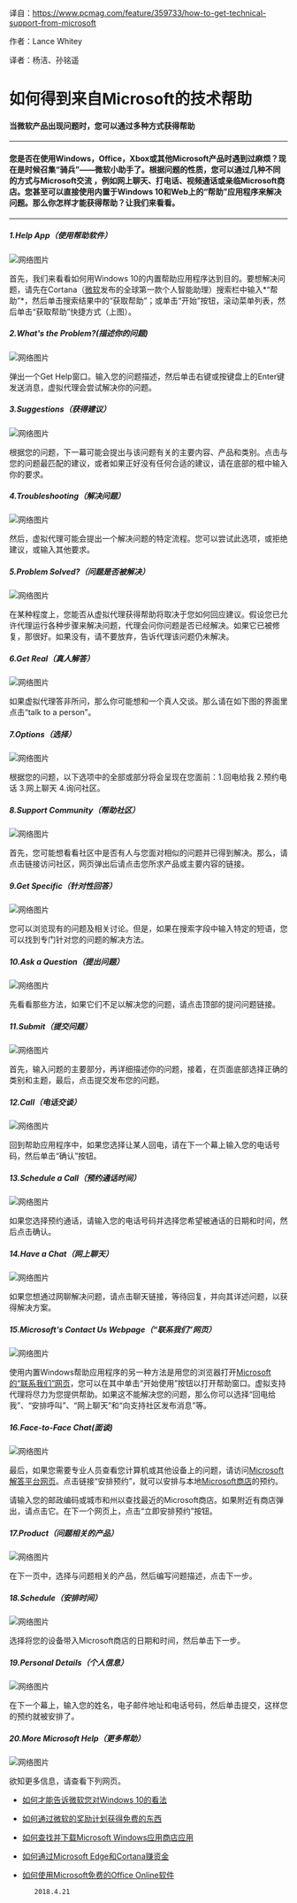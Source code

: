 译自：https://www.pcmag.com/feature/359733/how-to-get-technical-support-from-microsoft

作者：Lance Whitey

译者：杨洁、孙铭遥

#            如何得到来自Microsoft的技术帮助 #
####    当微软产品出现问题时，您可以通过多种方式获得帮助
---------
####  您是否在使用Windows，Office，Xbox或其他Microsoft产品时遇到过麻烦？现在是时候召集“骑兵”——微软小助手了。根据问题的性质，您可以通过几种不同的方式与Microsoft交流 ，例如网上聊天、打电话、视频通话或亲临Microsoft商店。您甚至可以直接使用内置于Windows 10和Web上的“帮助”应用程序来解决问题。那么你怎样才能获得帮助？让我们来看看。

------
##### 1.Help App（使用帮助软件）

![网络图片](https://assets.pcmag.com/media/images/490658-help-app.png?width=740&height=740&boxFit=y)

首先，我们来看看如何用Windows 10的内置帮助应用程序达到目的。要想解决问题，请先在Cortana（[微软](https://baike.baidu.com/item/%E5%BE%AE%E8%BD%AF)发布的全球第一款个人智能助理）搜索栏中输入*“帮助”*，然后单击搜索结果中的“获取帮助”；或单击“开始”按钮，滚动菜单列表，然后单击“获取帮助”快捷方式（上图）。

##### 2.What's the Problem?(描述你的问题)
![网络图片](https://assets.pcmag.com/media/images/490659-what-s-the-problem.png?width=740&height=740&boxFit=y)

弹出一个Get Help窗口。输入您的问题描述，然后单击右键或按键盘上的Enter键发送消息，虚拟代理会尝试解决你的问题。
##### 3.Suggestions（获得建议）

![网络图片](https://assets.pcmag.com/media/images/490660-suggestions.png?width=740&height=740&boxFit=y)

根据您的问题，下一幕可能会提出与该问题有关的主要内容、产品和类别。点击与您的问题最匹配的建议，或者如果正好没有任何合适的建议，请在底部的框中输入你的要求。

##### 4.Troubleshooting（解决问题）

![网络图片](https://assets.pcmag.com/media/images/490661-troubleshooting.png?width=740&height=740&boxFit=y)

然后，虚拟代理可能会提出一个解决问题的特定流程。您可以尝试此选项，或拒绝建议，或输入其他要求。

##### 5.Problem Solved?（问题是否被解决）

![网络图片](https://assets.pcmag.com/media/images/490662-problem-solved.png?width=740&height=740&boxFit=y)

在某种程度上，您能否从虚拟代理获得帮助将取决于您如何回应建议。假设您已允许代理运行各种步骤来解决问题，代理会问你问题是否已经解决。如果它已被修复，那很好。如果没有，请不要放弃，告诉代理该问题仍未解决。

##### 6.Get Real（真人解答）

![网络图片](https://assets.pcmag.com/media/images/490663-get-real.png?width=740&height=740&boxFit=y)

如果虚拟代理答非所问，那么你可能想和一个真人交谈。那么请在如下图的界面里点击“talk to a person”。

##### 7.Options（选择）

![网络图片](https://assets.pcmag.com/media/images/490664-options.png?width=740&height=740&boxFit=y)

根据您的问题，以下选项中的全部或部分将会呈现在您面前：1.回电给我   2.预约电话  3.网上聊天   4.询问社区。

#####  8.Support Community（帮助社区）

![网络图片](https://assets.pcmag.com/media/images/490665-support-community.png?width=740&height=740&boxFit=y)

首先，您可能想看看社区中是否有人与您面对相似的问题并已得到解决。那么，请点击链接访问社区，网页弹出后请点击您所求产品或主要内容的链接。

##### 9.Get Specific（针对性回答）

![网络图片](https://assets.pcmag.com/media/images/490666-get-specific.png?width=740&height=740&boxFit=y)

您可以浏览现有的问题及相关讨论。但是，如果在搜索字段中输入特定的短语，您可以找到专门针对您的问题的解决方法。

##### 10.Ask a Question（提出问题）

![网络图片](https://assets.pcmag.com/media/images/490667-ask-a-question.png?width=740&height=740&boxFit=y)

先看看那些方法，如果它们不足以解决您的问题，请点击顶部的提问问题链接。

##### 11.Submit（提交问题）

![网络图片](https://assets.pcmag.com/media/images/490668-submit.png?width=740&height=740&boxFit=y)

首先，输入问题的主要部分，再详细描述你的问题，接着，在页面底部选择正确的类别和主题，最后，点击提交发布您的问题。

##### 12.Call（电话交谈）

![网络图片](https://assets.pcmag.com/media/images/490669-call.png?width=740&height=740&boxFit=y)

回到帮助应用程序中，如果您选择让某人回电，请在下一个幕上输入您的电话号码，然后单击“确认”按钮。

##### 13.Schedule a Call（预约通话时间）

![网络图片](https://assets.pcmag.com/media/images/490670-schedule-a-call.png?width=740&height=740&boxFit=y)

如果您选择预约通话，请输入您的电话号码并选择您希望被通话的日期和时间，然后点击确认。

##### 14.Have a Chat（网上聊天）

![网络图片](https://assets.pcmag.com/media/images/490671-have-a-chat.png?width=740&height=740&boxFit=y)

如果您想通过网聊解决问题，请点击聊天链接，等待回复，并向其详述问题，以获得解决方案。

##### 15.Microsoft's Contact Us Webpage（“联系我们”网页）

![网络图片](https://assets.pcmag.com/media/images/490672-microsoft-s-contact-us-webpage.png?width=740&height=740&boxFit=y)

使用内置Windows帮助应用程序的另一种方法是用您的浏览器打开[Microsoft的“联系我们”网页](https://support.microsoft.com/en-us/contactus/)，您可以在其中单击“开始使用”按钮以打开帮助窗口。虚拟支持代理将尽力为您提供帮助。如果这不能解决您的问题，那么你可以选择“回电给我”、“安排呼叫”、“网上聊天”和“向支持社区发布消息”等。

##### 16.Face-to-Face Chat(面谈)

![网络图片](https://assets.pcmag.com/media/images/490673-face-to-face-chat.png?width=740&height=740&boxFit=y)

最后，如果您需要专业人员查看您计算机或其他设备上的问题，请访问[Microsoft解答平台网页](https://www.microsoft.com/en-us/store/locations/answer-desk)。点击链接“安排预约”，就可以安排与本地[Microsoft商店](https://www.microsoft.com/en-us/store/locations/find-a-store)的预约。

请输入您的邮政编码或城市和州以查找最近的Microsoft商店。如果附近有商店弹出，请点击它。在下一个网页上，点击“立即安排预约”按钮。

##### 17.Product（问题相关的产品）

![网络图片](https://assets.pcmag.com/media/images/490674-product.png?width=740&height=740&boxFit=y)

在下一页中，选择与问题相关的产品，然后编写问题描述，点击下一步。

##### 18.Schedule（安排时间）

![网络图片](https://assets.pcmag.com/media/images/490675-schedule.png?width=740&height=740&boxFit=y)

选择将您的设备带入Microsoft商店的日期和时间，然后单击下一步。

##### 19.Personal Details（个人信息）

![网络图片](https://assets.pcmag.com/media/images/490676-personal-details.png?width=740&height=740&boxFit=y)

在下一个幕上，输入您的姓名，电子邮件地址和电话号码，然后单击提交，这样您的预约就被安排了。

##### 20.More Microsoft Help（更多帮助）

![网络图片](https://assets.pcmag.com/media/images/490694-more-microsoft-help.jpg?width=740&height=740&boxFit=y)

欲知更多信息，请查看下列网页。

- [如何才能告诉微软您对Windows 10的看法](https://www.pcmag.com/feature/358971/how-to-tell-microsoft-what-you-really-think-about-windows-10)
- [如何通过微软的奖励计划获得免费的东西](https://www.pcmag.com/feature/359101/how-to-get-free-stuff-via-microsoft-s-rewards-program)
- [如何查找并下载Microsoft Windows应用商店应用](https://www.pcmag.com/news/355903/how-to-find-download-microsoft-windows-store-apps)
- [如何通过Microsoft Edge和Cortana赚资金](https://www.pcmag.com/news/355890/how-to-save-money-with-microsoft-edge-and-cortana)
- [如何使用Microsoft免费的Office Online软件](https://www.pcmag.com/news/354975/how-to-use-microsofts-free-office-online-software)

         2018.4.21
